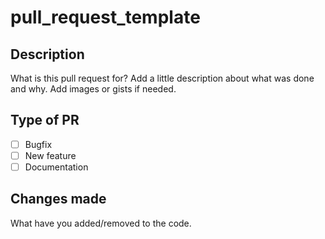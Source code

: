 # pull\_request\_template

## Description

What is this pull request for? Add a little description about what was done and why. Add images or gists if needed.

## Type of PR

* [ ] Bugfix
* [ ] New feature
* [ ] Documentation

## Changes made

What have you added/removed to the code.

